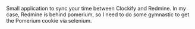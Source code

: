 Small application to sync your time between Clockify and Redmine.
In my case, Redmine is behind pomerium, so I need to do some gymnastic to get the Pomerium cookie via selenium.

